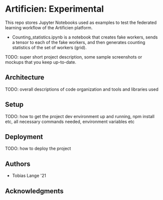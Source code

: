 # Artificien: Experimental

This repo stores Jupyter Notebooks used as examples to test the federated learning workflow of the Artificien platform.

* Counting_statistics.ipynb is a notebook that creates fake workers, sends a tensor to each of the fake workers, and then generates counting statistics of the set of workers (grid).

TODO: super short project description, some sample screenshots or mockups that you keep up-to-date.

## Architecture

TODO:  overall descriptions of code organization and tools and libraries used

## Setup

TODO: how to get the project dev environment up and running, npm install etc, all necessary commands needed, environment variables etc

## Deployment

TODO: how to deploy the project

## Authors

* Tobias Lange '21

## Acknowledgments
